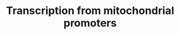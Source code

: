 ---
authors:
- ReactomeTeam
description: Thirteen of the ~80 different proteins present in the respiratory chain
  of human mitochondria are encoded by the mitochondrial genome (mtDNA). The circular
  mtDNA, which is present in 1000 to 10000 copies in the human cell, also encodes
  for 2 ribosomal RNAs, and 22 transfer RNAs. The double-stranded mitochondrial genome
  lacks introns and the longer non-coding region contains the control elements for
  transcription and replication of mtDNA  (Shadel and Clayton,  1997).   The two mtDNA
  strands are referred to as the heavy  (H-strand) and the light  (L-strand) due to
  their differing  G+T content.  In human cells, each strand contains one single promoter
  for transcriptional initiation, the light-strand promoter (LSP) or the heavy-strand
  promoter (HSP). Transcription from the mitochondrial promoters produce polycistronic
  precursor RNA encompassing all the genetic information encoded in each of the specific
  strands. The primary transcripts are processed to produce the individual tRNA and
  mRNA molecules (Clayton, 1991; Ojala et al., 1981). There is likely a second initiation
  site for heavy strand transcription, which produces RNAs spanning the rDNA region.
  The resulting transcript  including  the genes for the two mitochondrial rRNAs and
  ends at the boundary between the 16 S rRNA and the tRNALeu(UUR) genes (Montoya et
  al., 1982; Montoya et al.,1983; Christianson and Clayton 1986). The existence of
  such a separate transcription unit may explain why the steady-state levels of rRNAs
  are much higher than the steady state levels of mRNAs.  View original pathway at
  [http://www.reactome.org/PathwayBrowser/#DIAGRAM=75944 Reactome].
last-edited: 2021-01-25
organisms:
- Homo sapiens
redirect_from:
- /index.php/Pathway:WP4038
- /instance/WP4038
schema-jsonld:
- '@context': https://schema.org/
  '@id': https://wikipathways.github.io/pathways/WP4038.html
  '@type': Dataset
  creator:
    '@type': Organization
    name: WikiPathways
  description: Thirteen of the ~80 different proteins present in the respiratory chain
    of human mitochondria are encoded by the mitochondrial genome (mtDNA). The circular
    mtDNA, which is present in 1000 to 10000 copies in the human cell, also encodes
    for 2 ribosomal RNAs, and 22 transfer RNAs. The double-stranded mitochondrial
    genome lacks introns and the longer non-coding region contains the control elements
    for transcription and replication of mtDNA  (Shadel and Clayton,  1997).   The
    two mtDNA strands are referred to as the heavy  (H-strand) and the light  (L-strand)
    due to their differing  G+T content.  In human cells, each strand contains one
    single promoter for transcriptional initiation, the light-strand promoter (LSP)
    or the heavy-strand promoter (HSP). Transcription from the mitochondrial promoters
    produce polycistronic precursor RNA encompassing all the genetic information encoded
    in each of the specific strands. The primary transcripts are processed to produce
    the individual tRNA and mRNA molecules (Clayton, 1991; Ojala et al., 1981). There
    is likely a second initiation site for heavy strand transcription, which produces
    RNAs spanning the rDNA region. The resulting transcript  including  the genes
    for the two mitochondrial rRNAs and ends at the boundary between the 16 S rRNA
    and the tRNALeu(UUR) genes (Montoya et al., 1982; Montoya et al.,1983; Christianson
    and Clayton 1986). The existence of such a separate transcription unit may explain
    why the steady-state levels of rRNAs are much higher than the steady state levels
    of mRNAs.  View original pathway at [http://www.reactome.org/PathwayBrowser/#DIAGRAM=75944
    Reactome].
  keywords:
  - 'TFAM '
  - mTERF:mitochondrial
  - mitochondrial
  - MTERF
  - 'POLRMT '
  - promoter
  - POLRMT:TFB2M complex
  - 'TFB2M '
  - TFAM
  - mitochondrial DNA
  - 'mitochondrial DNA promoter '
  - promoter complex
  - transcription
  - TFAM:mitochondrial
  - POLRMT:TFB2M:TFAM:mitochondrial promoter complex
  - termination
  - sequence
  - 'mitochondrial transcription termination sequence '
  - 'MTERF '
  license: CC0
  name: Transcription from mitochondrial promoters
seo: CreativeWork
title: Transcription from mitochondrial promoters
wpid: WP4038
---